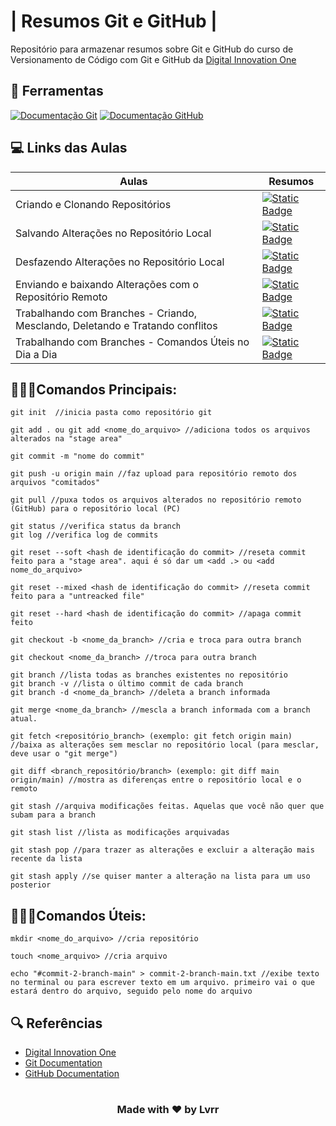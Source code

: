 
# | Resumos Git e GitHub |

Repositório para armazenar resumos sobre Git e GitHub
do curso de Versionamento de Código com Git e GitHub da 
[Digital Innovation One](https://www.dio.me/)

## 🔧 Ferramentas
[![Documentação Git](https://img.shields.io/badge/Git-000000?style=for-the-badge&logo=git&logoColor=orange&labelColor=000000)](https://git-scm.com/)
[![Documentação GitHub](https://img.shields.io/badge/GitHub-000000?style=for-the-badge&logo=github&logoColor=white&labelColor=000000)](https://github.com/seurepositorio)

## 💻 Links das Aulas

| Aulas | Resumos |
|------|---------|
| Criando e Clonando Repositórios | [![Static Badge](https://img.shields.io/badge/Ver%20Material-blue)](https://web.dio.me/track/gft-start-7-java/course/406684a4-396d-4160-94b9-ead934e18564/learning/a377a00b-461c-4ab0-8258-3addd2fef14c?autoplay=1)
| Salvando Alterações no Repositório Local | [![Static Badge](https://img.shields.io/badge/Ver%20Material-blue)](https://web.dio.me/track/gft-start-7-java/course/406684a4-396d-4160-94b9-ead934e18564/learning/599dd3dd-d189-474f-a55c-22f37b4472da?autoplay=1)
| Desfazendo Alterações no Repositório Local | [![Static Badge](https://img.shields.io/badge/Ver%20Material-blue)](https://web.dio.me/track/gft-start-7-java/course/406684a4-396d-4160-94b9-ead934e18564/learning/3f9f2336-6fd5-44cb-ba39-d1a4f6448023?autoplay=1)
| Enviando e baixando Alterações com o Repositório Remoto | [![Static Badge](https://img.shields.io/badge/Ver%20Material-blue)](https://web.dio.me/track/gft-start-7-java/course/406684a4-396d-4160-94b9-ead934e18564/learning/dd17c56e-2327-493c-942a-358a49a26549?autoplay=1)
| Trabalhando com Branches - Criando, Mesclando, Deletando e Tratando conflitos | [![Static Badge](https://img.shields.io/badge/Ver%20Material-blue)](https://web.dio.me/track/gft-start-7-java/course/406684a4-396d-4160-94b9-ead934e18564/learning/2c7fd2b1-e7c4-4947-9b07-ffcbfb4bd689?autoplay=1)
| Trabalhando com Branches - Comandos Úteis no Dia a Dia | [![Static Badge](https://img.shields.io/badge/Ver%20Material-blue)](https://web.dio.me/track/gft-start-7-java/course/406684a4-396d-4160-94b9-ead934e18564/learning/80018fab-daac-4917-8527-a6be2e0c3cf0?autoplay=1)


## 👨🏽‍💻Comandos Principais:

```
git init  //inicia pasta como repositório git

git add . ou git add <nome_do_arquivo> //adiciona todos os arquivos alterados na "stage area"

git commit -m "nome do commit"

git push -u origin main //faz upload para repositório remoto dos arquivos "comitados"

git pull //puxa todos os arquivos alterados no repositório remoto (GitHub) para o repositório local (PC)

git status //verifica status da branch
git log //verifica log de commits

git reset --soft <hash de identificação do commit> //reseta commit feito para a "stage area". aqui é só dar um <add .> ou <add nome_do_arquivo>

git reset --mixed <hash de identificação do commit> //reseta commit feito para a "untreacked file"

git reset --hard <hash de identificação do commit> //apaga commit feito

git checkout -b <nome_da_branch> //cria e troca para outra branch

git checkout <nome_da_branch> //troca para outra branch

git branch //lista todas as branches existentes no repositório
git branch -v //lista o último commit de cada branch
git branch -d <nome_da_branch> //deleta a branch informada

git merge <nome_da_branch> //mescla a branch informada com a branch atual.

git fetch <repositório_branch> (exemplo: git fetch origin main) //baixa as alterações sem mesclar no repositório local (para mesclar, deve usar o "git merge")

git diff <branch_repositório/branch> (exemplo: git diff main origin/main) //mostra as diferenças entre o repositório local e o remoto

git stash //arquiva modificações feitas. Aquelas que você não quer que subam para a branch

git stash list //lista as modificações arquivadas

git stash pop //para trazer as alterações e excluir a alteração mais recente da lista

git stash apply //se quiser manter a alteração na lista para um uso posterior
```

## 👨🏽‍💻Comandos Úteis:

```
mkdir <nome_do_arquivo> //cria repositório

touch <nome_arquivo> //cria arquivo

echo "#commit-2-branch-main" > commit-2-branch-main.txt //exibe texto no terminal ou para escrever texto em um arquivo. primeiro vai o que estará dentro do arquivo, seguido pelo nome do arquivo
```

## 🔍 Referências
- [Digital Innovation One](https://www.dio.me/)
- [Git Documentation](https://git-scm.com/doc)
- [GitHub Documentation](https://docs.github.com/pt)

#

### <footer align="center">Made with ❤️ by Lvrr

#

